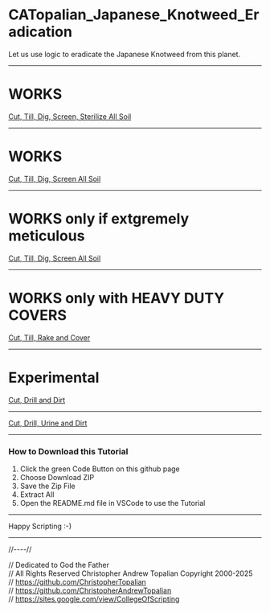 # CATopalian_Japanese_Knotweed_Eradication
Let us use logic to eradicate the Japanese Knotweed from this planet.

---

# WORKS
[Cut, Till, Dig, Screen, Sterilize All Soil](src/methods/cut_till_dig_screen_sterilize_all_soil/cut_till_dig_screen_sterilize_all_soil.md)  

---

# WORKS
[Cut, Till, Dig, Screen All Soil](src/methods/cut_till_dig_screen_all_soil/cut_till_dig_screen_all_soil.md)  

---

# WORKS only if extgremely meticulous
[Cut, Till, Dig, Screen All Soil](src/methods/cut_till_dig_screen_all_soil/cut_till_dig_screen_all_soil.md)  

---

# WORKS only with HEAVY DUTY COVERS
[Cut, Till, Rake and Cover](src/methods/cut_till_rake_and_cover/cut_till_rake_and_cover.md)  

---

# Experimental 
[Cut, Drill and Dirt](src/methods/cut_drill_and_dirt/cut_drill_and_dirt_a.md)  

---

[Cut, Drill, Urine and Dirt](src/methods/cut_drill_urine_dirt/cut_drill_urine_dirt_a.md)  

---

### How to Download this Tutorial
1. Click the green Code Button on this github page
2. Choose Download ZIP
3. Save the Zip File
4. Extract All
5. Open the README.md file in VSCode to use the Tutorial

---

Happy Scripting :-)

---

//----//

// Dedicated to God the Father  
// All Rights Reserved Christopher Andrew Topalian Copyright 2000-2025  
// https://github.com/ChristopherTopalian  
// https://github.com/ChristopherAndrewTopalian  
// https://sites.google.com/view/CollegeOfScripting



